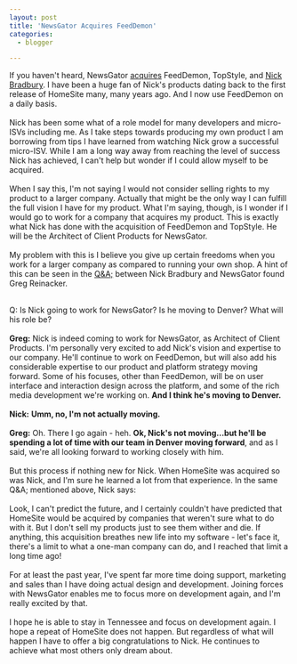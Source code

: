```yaml
---
layout: post
title: 'NewsGator Acquires FeedDemon'
categories:
  - blogger

---
```


If you haven't heard, NewsGator <a href="http://www.newsgator.com/news/archive.aspx?post=58">acquires</a> FeedDemon, TopStyle, and <a href="http://nick.typepad.com/">Nick Bradbury</a>.  I have been a huge fan of Nick's products dating back to the first release of HomeSite many, many years ago.  And I now use FeedDemon on a daily basis.  <br /><br />Nick has been some what of a role model for many developers and micro-ISVs including me.  As I take steps towards producing my own product I am borrowing from tips I have learned from watching Nick grow a successful micro-ISV.  While I am a long way away from reaching the level of success Nick has achieved, I can't help but wonder if I could allow myself to be acquired.<br /><br />When I say this, I'm not saying I would not consider selling rights to my product to a larger company.  Actually that might be the only way I can fulfill the full vision I have for my product.  What I'm saying, though, is I wonder if I would go to work for a company that acquires my product.  This is exactly what Nick has done with the acquisition of FeedDemon and TopStyle.  He will be the Architect of Client Products for NewsGator.<br /><br />My problem with this is I believe you give up certain freedoms when you work for a larger company as compared to running your own shop.  A hint of this can be seen in the <a href="http://www.newsgator.com/feeddemon.aspx">Q&amp;A;</a> between Nick Bradbury and NewsGator found Greg Reinacker. <br /><div class="quote"><br />Q: Is Nick going to work for NewsGator? Is he moving to Denver? What will his role be? <br /><br /><b>Greg:</b> Nick is indeed coming to work for NewsGator, as Architect of Client Products. I'm personally very excited to add Nick's vision and expertise to our company. He'll continue to work on FeedDemon, but will also add his considerable expertise to our product and platform strategy moving forward. Some of his focuses, other than FeedDemon, will be on user interface and interaction design across the platform, and some of the rich media development we're working on. <b>And I think he's moving to Denver.</b><br /><br /><b>Nick:</b> <b>Umm, no, I'm not actually moving.</b><br /><br /><b>Greg:</b> Oh. There I go again - heh. <b>Ok, Nick's not moving...but he'll be spending a lot of time with our team in Denver moving forward</b>, and as I said, we're all looking forward to working closely with him.<br /></div><br />But this process if nothing new for Nick.  When HomeSite was acquired so was Nick, and I'm sure he learned a lot from that experience.  In the same Q&amp;A; mentioned above, Nick says:<br /><div class="quote"><br />Look, I can't predict the future, and I certainly couldn't have predicted that HomeSite would be acquired by companies that weren't sure what to do with it. But I don't sell my products just to see them wither and die. If anything, this acquisition breathes new life into my software - let's face it, there's a limit to what a one-man company can do, and I reached that limit a long time ago!<br /><br />For at least the past year, I've spent far more time doing support, marketing and sales than I have doing actual design and development. Joining forces with NewsGator enables me to focus more on development again, and I'm really excited by that.<br /></div><br />I hope he is able to stay in Tennessee and focus on development again.  I hope a repeat of HomeSite does not happen.  But regardless of what will happen I have to offer a big congratulations to Nick.  He continues to achieve what most others only dream about.
